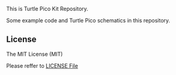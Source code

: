 This is Turtle Pico Kit Repository.

Some example code and Turtle Pico schematics in this repository.

## License

The MIT License (MIT)

Please reffer to [LICENSE File](LICENSE)

